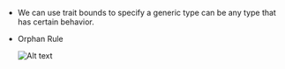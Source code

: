 
- We can use trait bounds to specify a generic type can be any type that has certain behavior.

- Orphan Rule

    ![Alt text](imgs/img1.png)